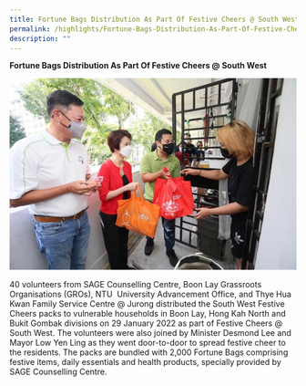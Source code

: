 ```yaml
---
title: Fortune Bags Distribution As Part Of Festive Cheers @ South West
permalink: /highlights/Fortune-Bags-Distribution-As-Part-Of-Festive-Cheers-SouthWest
description: ""
---
```

**Fortune Bags Distribution As Part Of Festive Cheers @ South West**

![Fortune Bags](/images/Highlights/Festive%20Cheers%20@%20SW%20-%20Pic%202.jpg)

40 volunteers from SAGE Counselling Centre, Boon Lay Grassroots Organisations (GROs), NTU  University Advancement Office, and Thye Hua Kwan Family Service Centre @ Jurong distributed the South West Festive Cheers packs to vulnerable households in Boon Lay, Hong Kah North and Bukit Gombak divisions on 29 January 2022 as part of Festive Cheers @ South West. The volunteers were also joined by Minister Desmond Lee and Mayor Low Yen Ling as they went door-to-door to spread festive cheer to the residents. The packs are bundled with 2,000 Fortune Bags comprising festive items, daily essentials and health products, specially provided by SAGE Counselling Centre.